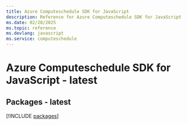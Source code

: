 ```yaml
---
title: Azure Computeschedule SDK for JavaScript
description: Reference for Azure Computeschedule SDK for JavaScript
ms.date: 02/28/2025
ms.topic: reference
ms.devlang: javascript
ms.service: computeschedule
---
```

# Azure Computeschedule SDK for JavaScript - latest
## Packages - latest
[!INCLUDE [packages](computeschedule-index.md)]
